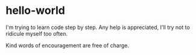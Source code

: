 # hello-world

I'm trying to learn code step by step. Any help is appreciated, I'll try not to ridicule myself too often.

Kind words of encouragement are free of charge.
